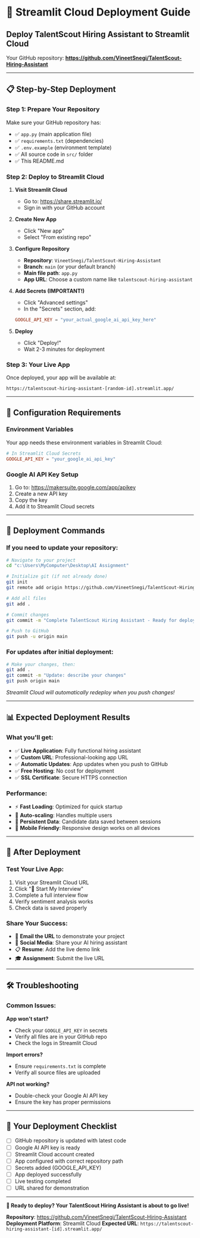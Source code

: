 # 🚀 Streamlit Cloud Deployment Guide

## **Deploy TalentScout Hiring Assistant to Streamlit Cloud**

Your GitHub repository: **https://github.com/VineetSnegi/TalentScout-Hiring-Assistant**

---

## 📋 **Step-by-Step Deployment**

### **Step 1: Prepare Your Repository**

Make sure your GitHub repository has:
- ✅ `app.py` (main application file)
- ✅ `requirements.txt` (dependencies)
- ✅ `.env.example` (environment template)
- ✅ All source code in `src/` folder
- ✅ This README.md

### **Step 2: Deploy to Streamlit Cloud**

1. **Visit Streamlit Cloud**
   - Go to: https://share.streamlit.io/
   - Sign in with your GitHub account

2. **Create New App**
   - Click "New app"
   - Select "From existing repo"

3. **Configure Repository**
   - **Repository**: `VineetSnegi/TalentScout-Hiring-Assistant`
   - **Branch**: `main` (or your default branch)
   - **Main file path**: `app.py`
   - **App URL**: Choose a custom name like `talentscout-hiring-assistant`

4. **Add Secrets (IMPORTANT!)**
   - Click "Advanced settings"
   - In the "Secrets" section, add:
   ```toml
   GOOGLE_API_KEY = "your_actual_google_ai_api_key_here"
   ```

5. **Deploy**
   - Click "Deploy!"
   - Wait 2-3 minutes for deployment

### **Step 3: Your Live App**

Once deployed, your app will be available at:
```
https://talentscout-hiring-assistant-[random-id].streamlit.app/
```

---

## 🔧 **Configuration Requirements**

### **Environment Variables**
Your app needs these environment variables in Streamlit Cloud:

```toml
# In Streamlit Cloud Secrets
GOOGLE_API_KEY = "your_google_ai_api_key"
```

### **Google AI API Key Setup**
1. Go to: https://makersuite.google.com/app/apikey
2. Create a new API key
3. Copy the key
4. Add it to Streamlit Cloud secrets

---

## 🎯 **Deployment Commands**

### **If you need to update your repository:**

```bash
# Navigate to your project
cd "c:\Users\MyComputer\Desktop\AI Assignment"

# Initialize git (if not already done)
git init
git remote add origin https://github.com/VineetSnegi/TalentScout-Hiring-Assistant.git

# Add all files
git add .

# Commit changes
git commit -m "Complete TalentScout Hiring Assistant - Ready for deployment"

# Push to GitHub
git push -u origin main
```

### **For updates after initial deployment:**

```bash
# Make your changes, then:
git add .
git commit -m "Update: describe your changes"
git push origin main
```

*Streamlit Cloud will automatically redeploy when you push changes!*

---

## 📊 **Expected Deployment Results**

### **What you'll get:**
- ✅ **Live Application**: Fully functional hiring assistant
- ✅ **Custom URL**: Professional-looking app URL
- ✅ **Automatic Updates**: App updates when you push to GitHub
- ✅ **Free Hosting**: No cost for deployment
- ✅ **SSL Certificate**: Secure HTTPS connection

### **Performance:**
- ⚡ **Fast Loading**: Optimized for quick startup
- 🔄 **Auto-scaling**: Handles multiple users
- 💾 **Persistent Data**: Candidate data saved between sessions
- 📱 **Mobile Friendly**: Responsive design works on all devices

---

## 🎉 **After Deployment**

### **Test Your Live App:**
1. Visit your Streamlit Cloud URL
2. Click "🚀 Start My Interview"
3. Complete a full interview flow
4. Verify sentiment analysis works
5. Check data is saved properly

### **Share Your Success:**
- 📧 **Email the URL** to demonstrate your project
- 📱 **Social Media**: Share your AI hiring assistant
- 📋 **Resume**: Add the live demo link
- 🎓 **Assignment**: Submit the live URL

---

## 🛠️ **Troubleshooting**

### **Common Issues:**

**App won't start?**
- Check your `GOOGLE_API_KEY` in secrets
- Verify all files are in your GitHub repo
- Check the logs in Streamlit Cloud

**Import errors?**
- Ensure `requirements.txt` is complete
- Verify all source files are uploaded

**API not working?**
- Double-check your Google AI API key
- Ensure the key has proper permissions

---

## 🎯 **Your Deployment Checklist**

- [ ] GitHub repository is updated with latest code
- [ ] Google AI API key is ready
- [ ] Streamlit Cloud account created
- [ ] App configured with correct repository path
- [ ] Secrets added (GOOGLE_API_KEY)
- [ ] App deployed successfully
- [ ] Live testing completed
- [ ] URL shared for demonstration

---

**🚀 Ready to deploy? Your TalentScout Hiring Assistant is about to go live!**

**Repository**: https://github.com/VineetSnegi/TalentScout-Hiring-Assistant
**Deployment Platform**: Streamlit Cloud
**Expected URL**: `https://talentscout-hiring-assistant-[id].streamlit.app/`
